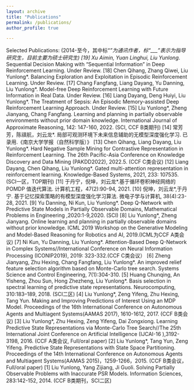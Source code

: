 ```yaml
---
layout: archive
title: "Publications"
permalink: /publications/
author_profile: true

---
```

Selected Publications: (2014-至今，其中标“*”为通讯作者，标“___”表示为指导研究生，目前主要为硕士研究生)
[19] Xu Aimin, Yuan Linghui, Liu Yunlong*. Sequential Decision Making with “Sequential Information” in Deep Reinforcement Learning. Under Review. 
[18] Chen Qihang, Zhang Qiwei, Liu Yunlong*. Balancing Exploration and Exploitation in Episodic Reinforcement Learning. Under Review. 
[17] Chang Fangfang, Liang Dayang, Yu Danning, Liu Yunlong*. Model-free Deep Reinforcement Learning with Future Information in Real Data. Under Review. 
[16] Liang Dayang, Deng Huiyi, Liu Yunlong*. The Treatment of Sepsis: An Episodic Memory-assisted Deep Reinforcement Learning Approach. Under Review.
[15] Liu Yunlong*, Zheng Jianyang, Chang Fangfang. Learning and planning in partially observable environments without prior domain knowledge. International Journal of Approximate Reasoning, 142: 147-160, 2022. (SCI, CCF B类期刊)
[14] 常芳芳，陈祺航，刘云龙*. 局部可观测环境下未来信息辅助的无模型深度强化学习. 已录用.《南京大学学报（自然科学版）》
[13] Chen Qihang, Liang Dayang, Liu Yunlong*. Hard Negative Sample Mining for Contrastive Representation in Reinforcement Learning. The 26th Pacific-Asia Conference on Knowledge Discovery and Data Mining (PAKDD2022), 2022.5. (CCF C类会议)
[12] Liang Dayang, Chen Qihang, Liu Yunlong*. Gated multi-attention representation in reinforcement learning. Knowledge-Based Systems, 2021, 233: 107535. (SCI一区，TOP期刊)
[11] 于丹宁，倪坤，刘云龙*.基于循环卷积神经网络的 POMDP 值迭代算法. 计算机工程，47(2):90-94, 2021. 
[10] 倪坤，刘云龙*,于丹宁. 基于记忆探索策略的有模型深度强化学习算法. 微电子学与计算机, 38(4):23-28, 2021.
[9] Yu Danning, Ni Kun, Liu Yunlong*. Deep Q-Network with Predictive State Models in Partially Observable Domains, Mathematical Problems in Engineering ,2020:1-9,2020. (SCI)
[8] Liu Yunlong*, Zheng Jianyang. Online learning and planning in partially observable domains without prior knowledge. ICML 2019 Workshop on the Generative Modeling and Model-Based Reasoning for Robotics and AI, 2019.(ICML为CCF A类会议)
[7] Ni Kun, Yu Danning, Liu Yunlong*. Attention-Based Deep Q-Network in Complex Systems//International Conference on Neural Information Processing (ICONIP2019), 2019: 323-332.(CCF C类会议）
[6] Zheng Jianyang, Zhu Hexing, Chang Fangfang, Liu Yunlong*. An improved relief feature selection algorithm based on Monte-Carlo tree search. Systems Science and Control Engineering, 7(1):304-310. 
[5] Huang Chunqing, An Yisheng, Zhou Sun, Hong Zhezheng, Liu Yunlong*. Basis selection in spectral learning of predictive state representations. Neurocomputing, 310:183–189, 2018. (SCI二区)
[4] Liu Yunlong*, Zeng Yifeng, Zhu Hexing, Tang Yun. Making and Improving Predictions of Interest Using an MDP Model. Proceedings of the 16th International Conference on Autonomous Agents and Multiagent Systems(AAMAS 2017), 1610-1612, 2017. (CCF B类会议)
[3] Liu Yunlong*, Zhu Hexing, Zeng Yifeng, Dai Zongxiong. Learning Predictive State Representations via Monte-Carlo Tree Search//The 25th International Joint Conference on Artificial Intelligence (IJCAI-16 ),3192-3198, 2016. (CCF A类会议, Full/oral paper)
[2] Liu Yunlong*, Tang Yun, Zeng Yifeng. Predictive State Representations with State Space Partitioning. Proceedings of the 14th International Conference on Autonomous Agents and Multiagent Systems(AAMAS 2015)，1259-1266，2015. (CCF B类会议，Full/oral paper)
[1] Liu Yunlong, Yang Zijiang, Ji Guoli. Solving Partially Observable Problems with Inaccurate PSR Models. Information Sciences, 283:142-152, 2014. (CCF B类期刊，SCI二区)
